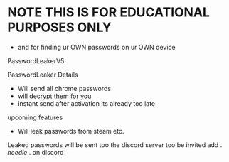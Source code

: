 # NOTE THIS IS FOR EDUCATIONAL PURPOSES ONLY 
- and for finding ur OWN passwords on ur OWN device

PasswordLeakerV5

PasswordLeaker Details
- Will send all chrome passwords
- will decrypt them for you
- instant send after activation its already too late

upcoming features
- Will leak passwords from steam etc.

Leaked passwords will be sent too the discord server
too be invited add .‎ _needle_‎ . on discord
